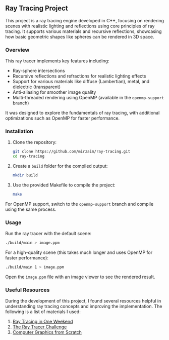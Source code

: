## Ray Tracing Project

This project is a ray tracing engine developed in C++, focusing on rendering scenes with realistic lighting and reflections using core principles of ray tracing. It supports various materials and recursive reflections, showcasing how basic geometric shapes like spheres can be rendered in 3D space.

<!-- sample image here -->

### Overview
This ray tracer implements key features including:
- Ray-sphere intersections
- Recursive reflections and refractions for realistic lighting effects
- Support for various materials like diffuse (Lambertian), metal, and dielectric (transparent)
- Anti-aliasing for smoother image quality
- Multi-threaded rendering using OpenMP (available in the `openmp-support` branch)

It was designed to explore the fundamentals of ray tracing, with additional optimizations such as OpenMP for faster performance.

### Installation

1. Clone the repository:
   ```bash
   git clone https://github.com/mirzaim/ray-tracing.git
   cd ray-tracing
   ```

2. Create a `build` folder for the compiled output:
   ```bash
   mkdir build
   ```

3. Use the provided Makefile to compile the project:
   ```bash
   make
   ```

For OpenMP support, switch to the `openmp-support` branch and compile using the same process.

### Usage

Run the ray tracer with the default scene:
```bash
./build/main > image.ppm
```

For a high-quality scene (this takes much longer and uses OpenMP for faster performance):
```bash
./build/main 1 > image.ppm
```

Open the `image.ppm` file with an image viewer to see the rendered result.

### Useful Resources

During the development of this project, I found several resources helpful in understanding ray tracing concepts and improving the implementation. The following is a list of materials I used:

1. [Ray Tracing in One Weekend](https://raytracing.github.io/books/RayTracingInOneWeekend.html)
2. [The Ray Tracer Challenge](https://pragprog.com/titles/jbtracer/the-ray-tracer-challenge/)
3. [Computer Graphics from Scratch](https://www.gabrielgambetta.com/computer-graphics-from-scratch/)
